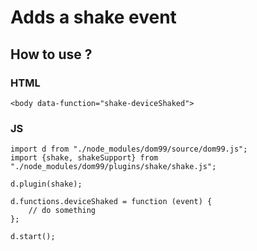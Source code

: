# Adds a shake event

## How to use ?

### HTML
```
<body data-function="shake-deviceShaked">
```

### JS

```
import d from "./node_modules/dom99/source/dom99.js";
import {shake, shakeSupport} from "./node_modules/dom99/plugins/shake/shake.js";

d.plugin(shake);

d.functions.deviceShaked = function (event) {
    // do something
};

d.start();
```
